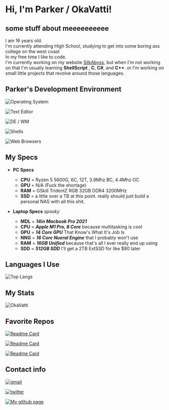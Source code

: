 # Hi, I'm Parker / OkaVatti!

## some stuff about meeeeeeeeee

I am 16 years old.\
I'm currently attending High School, studying to get into some boring ass college on the west coast\
In my free time I like to code. \
I'm currently working on my website [SilkAbyss](https://silkabyss.com), but when I'm not working on that I'm usually learning <b>ShellScript <!--<i>(Bash and maybe one day Fish)</i> --></b>, <b>C</b>, <b>C#</b>, and <b>C++</b>. or I'm working on small little projects that revolve around those languages.

## Parker's Development Environment

![Operating System](https://img.shields.io/static/v1?label=OS&message=ElementaryOS%20/%20%20Windows%20%2011%20/%20MacOS%2012.0&color=2D68C4&?style=flat&logo=archlinux)

![Text Editor](https://img.shields.io/static/v1?label=Text%20Editors&message=VScode%20/%20Nano%20/%20VIM%20/%20Obsidian&color=6A5ACD&?style=flat&logo=visualstudiocode)

![DE / WM](https://img.shields.io/static/v1?label=DE%20/%20WM&message=KDE%20/%20i3-Gaps%20/%20BSPWM&color=24a5ff&?style=flat&logo=kde)

![Shells](https://img.shields.io/static/v1?label=Shells&message=ZSH%20/%20PowerShell&color=1d1160&?style=flat&logo=powershell)

![Web Browsers](https://img.shields.io/static/v1?label=Browser&message=Firefox%20/%20Beaker&color=6F00FF&?style=flat&logo=torbrowser)

## My Specs

- <b>PC Specs</b>
	- <b>CPU</b> = Ryzen 5 5600G, 6C, 12T, 3.9Mhz BC, 4.4Mhz OC
	- <b>GPU</b> = N/A (Fuck the shortage)
	- <b>RAM</b> = GSkill TridentZ RGB 32GB DDR4 3200MHz
	- <b>SSD</b> = a little over a TB at this point. really should just build a personal NAS with all this shit.

- <b>Laptop Specs</b> <i>spooky</i>
	- <b>MDL</b> = <b><i>14in Macbook Pro 2021</i></b>
	- <b>CPU</b> = <b><i>Apple M1 Pro, 8 Core</i></b> because multitasking is cool
	- <b>GPU</b> = <b><i>14 Core GPU</i></b> That Know's What It's Job Is
	- <b>NNG</b> = <b><i>16 Core Nueral Engine</i></b> that I probably won't use
	- <b>RAM</b> = <b><i>16GB Unified</i></b> because that's all I ever really end up using
	- <b>SDD</b> = <b><i>512GB SDD</i></b> I'll get a 2TB ExtSSD for like $80 later

## Languages I Use

![Top Langs](https://github-readme-stats.vercel.app/api/top-langs/?username=OkaVatti&exclude_repo=DotFiles&langs_count=80&layout=default&theme=midnight-purple)

<!-- ## Known libraries
[raylib](https://www.raylib.com/)\
[processing (python)](https://processing.org/) 
[reactjs] one day i will conquer you
-->

## My Stats

![OkaVatti](https://github-readme-stats.vercel.app/api?username=OkaVatti&show_icons=true&count_private=true&locale=en&include_all_commits=true&theme=midnight-purple)

## Favorite Repos
[![Readme Card](https://github-readme-stats.vercel.app/api/pin/?username=okavatti&repo=Silk)](https://github.com/okavatti/Silk)

[![Readme Card](https://github-readme-stats.vercel.app/api/pin/?username=okavatti&repo=reifetch)](https://github.com/okavatti/reifetch)

[![Readme Card](https://github-readme-stats.vercel.app/api/pin/?username=okavatti&repo=fuck-cpp)](https://github.com/okavatti/fuck-cpp)

## Contact info

[![gmail](https://img.shields.io/static/v1?label=&message=greenwoodsky891@gmail.com&color=white&style=for-the-badge&logo=gmail)](greenwoodsky891@gmail.com)

[![twitter](https://img.shields.io/static/v1?label=&message=@Okavatti&color=black&style=for-the-badge&logo=twitter)](https://twitter.com/OkaVatti)

[![My github page](https://img.shields.io/static/v1?label=&message=okavatti.github.io&color=gray&style=for-the-badge&logo=github)](https://okavatti.github.io/)
